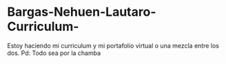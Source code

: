 # Bargas-Nehuen-Lautaro-Curriculum-
Estoy haciendo mi curriculum y mi portafolio virtual o una mezcla entre los dos. 
    Pd: Todo sea por la chamba
